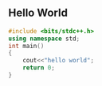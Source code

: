 ## Hello World
```cpp
#include <bits/stdc++.h>
using namespace std;
int main()
{
    cout<<"hello world";
    return 0;
}
```
